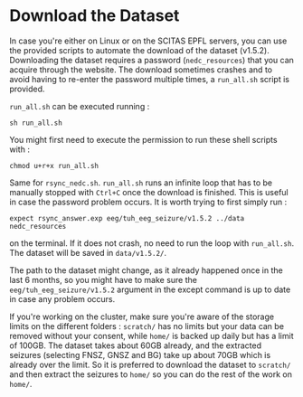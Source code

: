 # Download the Dataset

In case you're either on Linux or on the SCITAS EPFL servers, you can use the provided scripts to automate the download of the dataset (v1.5.2). 
Downloading the dataset requires a password (<code>nedc_resources</code>) that you can acquire through the website. The download sometimes crashes and to avoid having to re-enter the password multiple times, a <code>run_all.sh</code> script is provided. 

<code>run_all.sh</code> can be executed running :
```
sh run_all.sh
```
You might first need to execute the permission to run these shell scripts with :
```
chmod u+r+x run_all.sh
```

 Same for <code>rsync_nedc.sh</code>. <code>run_all.sh</code> runs an infinite loop that has to be manually stopped with <code>Ctrl+C</code> once the download is finished. This is useful in case the password problem occurs. It is worth trying to first simply run :
 ```
 expect rsync_answer.exp eeg/tuh_eeg_seizure/v1.5.2 ../data nedc_resources
 ```
on the terminal. If it does not crash, no need to run the loop with <code>run_all.sh</code>. The dataset will be saved in <code>data/v1.5.2/</code>.

The path to the dataset might change, as it already happened once in the last 6 months, so you might have to make sure the <code>eeg/tuh_eeg_seizure/v1.5.2</code> argument in the except command is up to date in case any problem occurs.

If you're working on the cluster, make sure you're aware of the storage limits on the different folders : <code>scratch/</code> has no limits but your data can be removed without your consent, while <code>home/</code> is backed up daily but has a limit of 100GB. The dataset takes about 60GB already, and the extracted seizures (selecting FNSZ, GNSZ and BG) take up about 70GB which is already over the limit. So it is preferred to download the dataset to <code>scratch/</code> and then extract the seizures to <code>home/</code> so you can do the rest of the work on <code>home/</code>.